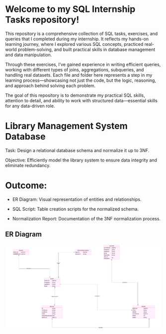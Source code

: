# Welcome to my SQL Internship Tasks repository!
This repository is a comprehensive collection of SQL tasks, exercises, and queries that I completed during my internship. It reflects my hands-on learning journey, where I explored various SQL concepts, practiced real-world problem-solving, and built practical skills in database management and data manipulation.

Through these exercises, I’ve gained experience in writing efficient queries, working with different types of joins, aggregations, subqueries, and handling real datasets. Each file and folder here represents a step in my learning process—showcasing not just the code, but the logic, reasoning, and approach behind solving each problem.

The goal of this repository is to demonstrate my practical SQL skills, attention to detail, and ability to work with structured data—essential skills for any data-driven role.
# Library Management System Database

 Task: Design a relational database schema and normalize it up to 3NF.

 Objective: Efficiently model the library system to ensure data integrity and eliminate redundancy.

# Outcome:

* ER Diagram: Visual representation of entities and relationships.

* SQL Script: Table creation scripts for the normalized schema.

* Normalization Report: Documentation of the 3NF normalization process.
## ER Diagram
![Library System ER Diagram](images/er_diagram.png)

